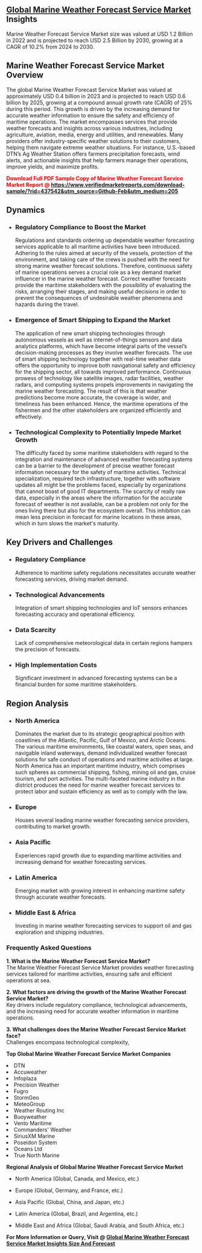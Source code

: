 <h2><a href="https://www.verifiedmarketreports.com/download-sample/?rid=437542&amp;utm_source=Github&amp;utm_medium=205" target="_blank">Global Marine Weather Forecast Service Market</a> Insights</h2><p>Marine Weather Forecast Service Market size was valued at USD 1.2 Billion in 2022 and is projected to reach USD 2.5 Billion by 2030, growing at a CAGR of 10.2% from 2024 to 2030.</p><p> <h2>Marine Weather Forecast Service Market Overview</h2> <p>The global Marine Weather Forecast Service Market was valued at approximately USD 0.4 billion in 2023 and is projected to reach USD 0.6 billion by 2025, growing at a compound annual growth rate (CAGR) of 25% during this period. This growth is driven by the increasing demand for accurate weather information to ensure the safety and efficiency of maritime operations. The market encompasses services that provide weather forecasts and insights across various industries, including agriculture, aviation, media, energy and utilities, and renewables. Many providers offer industry-specific weather solutions to their customers, helping them navigate extreme weather situations. For instance, U.S.-based DTN’s Ag Weather Station offers farmers precipitation forecasts, wind alerts, and actionable insights that help farmers manage their operations, improve yields, and maximize profits. </p> <p><strong><p><span class=""><span style="color: #ff0000;"><strong>Download Full PDF Sample Copy of Marine Weather Forecast Service Market Report</strong> @ </span><a href="https://www.verifiedmarketreports.com/download-sample/?rid=437542&amp;utm_source=Github-Feb&amp;utm_medium=205" target="_blank">https://www.verifiedmarketreports.com/download-sample/?rid=437542&amp;utm_source=Github-Feb&amp;utm_medium=205</a></span></p></strong></p> <h2>Dynamics</h2> <ul> <li><h3>Regulatory Compliance to Boost the Market</h3> <p>Regulations and standards ordering up dependable weather forecasting services applicable to all maritime activities have been introduced. Adhering to the rules aimed at security of the vessels, protection of the environment, and taking care of the crews is pushed with the need for strong marine weather forecast solutions. Therefore, continuous safety of marine operations serves a crucial role as a key demand market influencer in the marine weather forecast. Correct weather forecasts provide the maritime stakeholders with the possibility of evaluating the risks, arranging their stages, and making useful decisions in order to prevent the consequences of undesirable weather phenomena and hazards during the travel. </p> </li> <li><h3>Emergence of Smart Shipping to Expand the Market</h3> <p>The application of new smart shipping technologies through autonomous vessels as well as internet-of-things sensors and data analytics platforms, which have become integral parts of the vessel’s decision-making processes as they involve weather forecasts. The use of smart shipping technology together with real-time weather data offers the opportunity to improve both navigational safety and efficiency for the shipping sector, all towards improved performance. Continuous prowess of technology like satellite images, radar facilities, weather radars, and computing systems propels improvements in navigating the marine weather forecasting. The result of this is that weather predictions become more accurate, the coverage is wider, and timeliness has been enhanced. Hence, the maritime operations of the fishermen and the other stakeholders are organized efficiently and effectively. </p> </li> <li><h3>Technological Complexity to Potentially Impede Market Growth</h3> <p>The difficulty faced by some maritime stakeholders with regard to the integration and maintenance of advanced weather forecasting systems can be a barrier to the development of precise weather forecast information necessary for the safety of maritime activities. Technical specialization, required tech infrastructure, together with software updates all might be the problems faced, especially by organizations that cannot boast of good IT departments. The scarcity of really raw data, especially in the areas where the information for the accurate forecast of weather is not available, can be a problem not only for the ones living there but also for the ecosystem overall. This inhibition can mean less precision in forecast for marine locations in these areas, which in turn slows the market's maturity. </p> </li> </ul> <h2>Key Drivers and Challenges</h2> <ul> <li><h3>Regulatory Compliance</h3> <p>Adherence to maritime safety regulations necessitates accurate weather forecasting services, driving market demand. </p> </li> <li><h3>Technological Advancements</h3> <p>Integration of smart shipping technologies and IoT sensors enhances forecasting accuracy and operational efficiency. </p> </li> <li><h3>Data Scarcity</h3> <p>Lack of comprehensive meteorological data in certain regions hampers the precision of forecasts. </p> </li> <li><h3>High Implementation Costs</h3> <p>Significant investment in advanced forecasting systems can be a financial burden for some maritime stakeholders. </p> </li> </ul> <h2>Region Analysis</h2> <ul> <li><h3>North America</h3> <p>Dominates the market due to its strategic geographical position with coastlines of the Atlantic, Pacific, Gulf of Mexico, and Arctic Oceans. The various maritime environments, like coastal waters, open seas, and navigable inland waterways, demand individualized weather forecast solutions for safe conduct of operations and maritime activities at large. North America has an important maritime industry, which comprises such spheres as commercial shipping, fishing, mining oil and gas, cruise tourism, and port activities. The multi-faceted marine industry in the district produces the need for marine weather forecast services to protect labor and sustain efficiency as well as to comply with the law. </p> </li> <li><h3>Europe</h3> <p>Houses several leading marine weather forecasting service providers, contributing to market growth. </p> </li> <li><h3>Asia Pacific</h3> <p>Experiences rapid growth due to expanding maritime activities and increasing demand for weather forecasting services. </p> </li> <li><h3>Latin America</h3> <p>Emerging market with growing interest in enhancing maritime safety through accurate weather forecasts. </p> </li> <li><h3>Middle East & Africa</h3> <p>Investing in marine weather forecasting services to support oil and gas exploration and shipping industries. </p> </li> </ul> <h3>Frequently Asked Questions</h3> <p><strong>1. What is the Marine Weather Forecast Service Market?</strong><br> The Marine Weather Forecast Service Market provides weather forecasting services tailored for maritime activities, ensuring safe and efficient operations at sea. </p> <p><strong>2. What factors are driving the growth of the Marine Weather Forecast Service Market?</strong><br> Key drivers include regulatory compliance, technological advancements, and the increasing need for accurate weather information in maritime operations. </p> <p><strong>3. What challenges does the Marine Weather Forecast Service Market face?</strong><br> Challenges encompass technological complexity,</p><p><strong>Top Global Marine Weather Forecast Service Market Companies</strong></p><div data-test-id=""><p><li>DTN</li><li> Accuweather</li><li> Infoplaza</li><li> Precision Weather</li><li> Fugro</li><li> StormGeo</li><li> MeteoGroup</li><li> Weather Routing Inc</li><li> Buoyweather</li><li> Vento Maritime</li><li> Commanders' Weather</li><li> SiriusXM Marine</li><li> Poseidon System</li><li> Oceans Ltd</li><li> True North Marine</li></p><div><strong>Regional Analysis of&nbsp;Global Marine Weather Forecast Service Market</strong></div><ul><li dir="ltr"><p dir="ltr">North America&nbsp;(Global, Canada, and Mexico, etc.)</p></li><li dir="ltr"><p dir="ltr">Europe (Global, Germany, and France, etc.)</p></li><li dir="ltr"><p dir="ltr">Asia Pacific&nbsp;(Global, China, and Japan, etc.)</p></li><li dir="ltr"><p dir="ltr">Latin America&nbsp;(Global, Brazil, and Argentina, etc.)</p></li><li dir="ltr">Middle East and Africa&nbsp;(Global, Saudi Arabia, and South Africa, etc.)</li></ul><p><strong>For More Information or Query, Visit @&nbsp;</strong><strong><a href="https://www.verifiedmarketreports.com/product/marine-weather-forecast-service-market/?utm_source=Github&amp;utm_medium=205" target="_blank">Global Marine Weather Forecast Service Market Insights Size And Forecast</a></strong></p></div>
